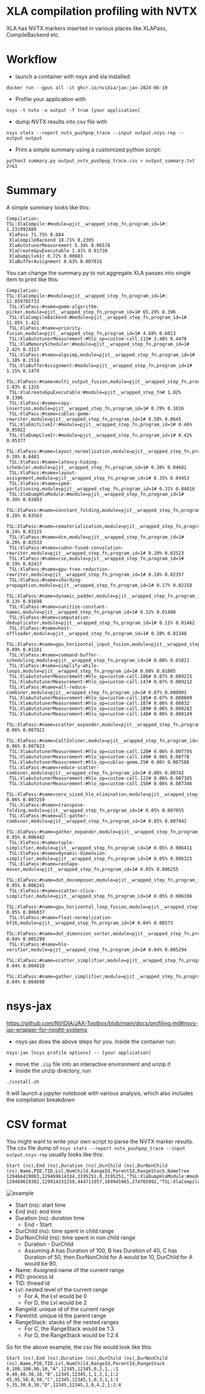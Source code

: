 # XLA compilation profiling with NVTX
XLA has NVTX markers inserted in various places like XLAPass, CompileBackend etc.

# Workflow
* launch a container with nsys and xla installed:
```
docker run --gpus all -it ghcr.io/nvidia/jax:jax-2024-06-10
```
* Profile your application with
```
nsys -t nvtx -o output -f true [your application]
```
* dump NVTX results into csv file with
```
nsys stats --report nvtx_pushpop_trace --input output.nsys-rep --output output
```
* Print a simple summary using a customized python script:
```
python3 summary.py output_nvtx_pushpop_trace.csv > output_summary.txt 2>&1
```

# Summary
A simple summary looks like this:
```
Compilation: TSL:XlaCompile:#module=pjit__wrapped_step_fn,program_id=1#: 1.231992489
 XlaPass 71.75% 0.884
 XlaCompileBackend 18.71% 0.2305
 XlaAutotunerMeasurement 5.34% 0.06578
 XlaCreateGpuExecutable 1.41% 0.01738
 XlaDumpLlvmIr 0.72% 0.00883
 XlaBufferAssignment 0.63% 0.007816
```

You can change the summary.py to not aggregate XLA passes into single item to print like this:
```
Compilation: TSL:XlaCompile:#module=pjit__wrapped_step_fn,program_id=1#: 12.859785733
 TSL:XlaPass:#name=gemm-algorithm-picker,module=pjit__wrapped_step_fn,program_id=1# 65.29% 8.396
 TSL:XlaCompileBackend:#module=pjit__wrapped_step_fn,program_id=1# 11.05% 1.421
 TSL:XlaPass:#name=priority-fusion,module=pjit__wrapped_step_fn,program_id=1# 4.68% 0.6013
 TSL:XlaAutotunerMeasurement:#hlo_op=custom-call.113# 3.48% 0.4478
 TSL:XlaMemoryScheduler:#module=pjit__wrapped_step_fn,program_id=1# 2.42% 0.3117
 TSL:XlaPass:#name=algsimp,module=pjit__wrapped_step_fn,program_id=1# 1.18% 0.1514
 TSL:XlaBufferAssignment:#module=pjit__wrapped_step_fn,program_id=1# 1.15% 0.1479
 TSL:XlaPass:#name=multi_output_fusion,module=pjit__wrapped_step_fn,program_id=1# 1.03% 0.1325
 TSL:XlaCreateGpuExecutable:#module=pjit__wrapped_step_fn# 1.02% 0.1306
 TSL:XlaPass:#name=copy-insertion,module=pjit__wrapped_step_fn,program_id=1# 0.79% 0.1016
 TSL:XlaPass:#name=cublas-gemm-rewriter,module=pjit__wrapped_step_fn,program_id=1# 0.50% 0.0645
 TSL:XlaEmitLlvmIr:#module=pjit__wrapped_step_fn,program_id=1# 0.46% 0.05922
 TSL:XlaDumpLlvmIr:#module=pjit__wrapped_step_fn,program_id=1# 0.42% 0.05377
 TSL:XlaPass:#name=layout_normalization,module=pjit__wrapped_step_fn,program_id=1# 0.38% 0.0483
 TSL:XlaPass:#name=latency-hiding-scheduler,module=pjit__wrapped_step_fn,program_id=1# 0.36% 0.04681
 TSL:XlaPass:#name=layout-assignment,module=pjit__wrapped_step_fn,program_id=1# 0.35% 0.04453
 TSL:XlaPass:#name=spmd-partitioning,module=pjit__wrapped_step_fn,program_id=1# 0.31% 0.04016
 TSL:XlaDumpHloModule:#module=pjit__wrapped_step_fn,program_id=1# 0.30% 0.03883
 TSL:XlaPass:#name=constant_folding,module=pjit__wrapped_step_fn,program_id=1# 0.28% 0.03563
 TSL:XlaPass:#name=rematerialization,module=pjit__wrapped_step_fn,program_id=1# 0.24% 0.03115
 TSL:XlaPass:#name=dce,module=pjit__wrapped_step_fn,program_id=1# 0.20% 0.02533
 TSL:XlaPass:#name=cudnn-fused-convolution-rewriter,module=pjit__wrapped_step_fn,program_id=1# 0.20% 0.02523
 TSL:XlaPass:#name=cse,module=pjit__wrapped_step_fn,program_id=1# 0.19% 0.02417
 TSL:XlaPass:#name=gpu-tree-reduction-rewriter,module=pjit__wrapped_step_fn,program_id=1# 0.18% 0.02357
 TSL:XlaPass:#name=sharding-propagation,module=pjit__wrapped_step_fn,program_id=1# 0.17% 0.02158
 TSL:XlaPass:#name=dynamic_padder,module=pjit__wrapped_step_fn,program_id=1# 0.13% 0.01698
 TSL:XlaPass:#name=sanitize-constant-names,module=pjit__wrapped_step_fn,program_id=1# 0.12% 0.01488
 TSL:XlaPass:#name=computation-deduplicator,module=pjit__wrapped_step_fn,program_id=1# 0.11% 0.01462
 TSL:XlaPass:#name=host-offloader,module=pjit__wrapped_step_fn,program_id=1# 0.10% 0.01348
 TSL:XlaPass:#name=gpu_horizontal_input_fusion,module=pjit__wrapped_step_fn,program_id=1# 0.09% 0.01181
 TSL:XlaPass:#name=command-buffer-scheduling,module=pjit__wrapped_step_fn,program_id=1# 0.08% 0.01021
 TSL:XlaPass:#name=simplify-while-loops,module=pjit__wrapped_step_fn,program_id=1# 0.08% 0.01005
 TSL:XlaAutotunerMeasurement:#hlo_op=custom-call.186# 0.07% 0.009215
 TSL:XlaAutotunerMeasurement:#hlo_op=custom-call.147# 0.07% 0.009212
 TSL:XlaPass:#name=all-reduce-combiner,module=pjit__wrapped_step_fn,program_id=1# 0.07% 0.008901
 TSL:XlaAutotunerMeasurement:#hlo_op=custom-call.185# 0.07% 0.008809
 TSL:XlaAutotunerMeasurement:#hlo_op=custom-call.187# 0.06% 0.00832
 TSL:XlaAutotunerMeasurement:#hlo_op=custom-call.189# 0.06% 0.008282
 TSL:XlaAutotunerMeasurement:#hlo_op=custom-call.148# 0.06% 0.008149
 TSL:XlaPass:#name=scatter_expander,module=pjit__wrapped_step_fn,program_id=1# 0.06% 0.007921
 TSL:XlaPass:#name=CallInliner,module=pjit__wrapped_step_fn,program_id=1# 0.06% 0.007823
 TSL:XlaAutotunerMeasurement:#hlo_op=custom-call.120# 0.06% 0.007795
 TSL:XlaAutotunerMeasurement:#hlo_op=custom-call.149# 0.06% 0.00778
 TSL:XlaAutotunerMeasurement:#hlo_op=cublas-gemm.25# 0.06% 0.007588
 TSL:XlaPass:#name=reduce-scatter-combiner,module=pjit__wrapped_step_fn,program_id=1# 0.06% 0.00742
 TSL:XlaAutotunerMeasurement:#hlo_op=custom-call.122# 0.06% 0.007385
 TSL:XlaAutotunerMeasurement:#hlo_op=custom-call.150# 0.06% 0.007346
 TSL:XlaPass:#name=zero_sized_hlo_elimination,module=pjit__wrapped_step_fn,program_id=1# 0.06% 0.007259
 TSL:XlaPass:#name=transpose-folding,module=pjit__wrapped_step_fn,program_id=1# 0.05% 0.007055
 TSL:XlaPass:#name=all-gather-combiner,module=pjit__wrapped_step_fn,program_id=1# 0.05% 0.007042
 TSL:XlaPass:#name=gather_expander,module=pjit__wrapped_step_fn,program_id=1# 0.05% 0.006442
 TSL:XlaPass:#name=tuple-simplifier,module=pjit__wrapped_step_fn,program_id=1# 0.05% 0.006411
 TSL:XlaPass:#name=dynamic-dimension-simplifier,module=pjit__wrapped_step_fn,program_id=1# 0.05% 0.006325
 TSL:XlaPass:#name=reshape-mover,module=pjit__wrapped_step_fn,program_id=1# 0.05% 0.006255
 TSL:XlaPass:#name=dot_decomposer,module=pjit__wrapped_step_fn,program_id=1# 0.05% 0.006241
 TSL:XlaPass:#name=scatter-slice-simplifier,module=pjit__wrapped_step_fn,program_id=1# 0.05% 0.006106
 TSL:XlaPass:#name=gpu_horizontal_loop_fusion,module=pjit__wrapped_step_fn,program_id=1# 0.05% 0.006037
 TSL:XlaPass:#name=float-normalization-bf16,module=pjit__wrapped_step_fn,program_id=1# 0.04% 0.00573
 TSL:XlaPass:#name=dot_dimension_sorter,module=pjit__wrapped_step_fn,program_id=1# 0.04% 0.005299
 TSL:XlaPass:#name=hlo-verifier,module=pjit__wrapped_step_fn,program_id=1# 0.04% 0.005294
 TSL:XlaPass:#name=scatter_simplifier,module=pjit__wrapped_step_fn,program_id=1# 0.04% 0.004818
 TSL:XlaPass:#name=gather_simplifier,module=pjit__wrapped_step_fn,program_id=1# 0.04% 0.004698
```

# nsys-jax
https://github.com/NVIDIA/JAX-Toolbox/blob/main/docs/profiling.md#nsys-jax-wrapper-for-nsight-systems

* nsys-jax does the above steps for you. Inside the container run:
```
nsys-jax [nsys profile options] -- [your application]
```

* move the `.zip` file into an interactive environment and unzip it
* Inside the unzip directory, run
```
./install.sh
```
It will launch a jupyter notebook with various analysis, which also includes the compilation breakdown


# CSV format
You might want to write your own script to parse the NVTX marker results. The csv file dump of `nsys stats --report nvtx_pushpop_trace --input output.nsys-rep` usually looks like this:
```csv
Start (ns),End (ns),Duration (ns),DurChild (ns),DurNonChild (ns),Name,PID,TID,Lvl,NumChild,RangeId,ParentId,RangeStack,NameTree
129466419083,129469614334,3195251,0,3195251,"TSL:XlaDumpHloModule:#module=jit__psum,program_id=0#",2286673,2286673,0,0,125597,,:125597,"TSL:XlaDumpHloModule:#module=jit__psum,program_id=0#"
129469619302,129914331259,444711957,169945965,274765992,"TSL:XlaCompile:#module=jit__psum,program_id=0#",2286673,2286673,0,22,125601,,:125601,"TSL:XlaCompile:#module=jit__psum,program_id=0#"
```
![example](./example.png)

* Start (ns): start time
* End (ns): end time
* Duration (ns): duration time
  * End - Start
* DurChild (ns): time spent in child range
* DurNonChild (ns): time spent in non child range
  * Duration - DurChild
  * Assuming A has Duration of 100, B has Duration of 40, C has Duration of 50, then DurNonChild for A would be 10, DurChild for A would be 90.
* Name: Assigned name of the current range
* PID: process id
* TID: thread id
* Lvl: nested level of the current range
  * For A, the Lvl would be 0
  * For D, the Lvl would be 2
* RangeId: unique id of the current range
* ParentId: unique id the parent range
* RangeStack: stacks of the nested ranges
  * For C, the RangeStack would be 1:3
  * For D, the RangeStack would be 1:2:4

So for the above example, the csv file would look like this:
```csv
Start (ns),End (ns),Duration (ns),DurChild (ns),DurNonChild (ns),Name,PID,TID,Lvl,NumChild,RangeId,ParentId,RangeStack
0,100,100,90,10,"A",12345,12345,0,2,1,,:1
0,40,40,30,10,"B",12345,12345,1,1,2,1,1:2
45,95,50,0,50,"C",12345,12345,1,0,3,1,1:3
5,35,30,0,30,"D",12345,12345,2,0,4,2,1:2:4
```